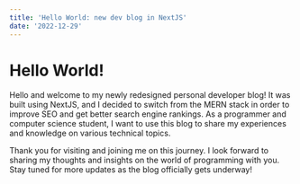 ```yaml
---
title: 'Hello World: new dev blog in NextJS'
date: '2022-12-29'
---
```

# Hello World!

Hello and welcome to my newly redesigned personal developer blog! It was built using NextJS, and I decided to switch from the MERN stack in order to improve SEO and get better search engine rankings. As a programmer and computer science student, I want to use this blog to share my experiences and knowledge on various technical topics.

Thank you for visiting and joining me on this journey. I look forward to sharing my thoughts and insights on the world of programming with you. Stay tuned for more updates as the blog officially gets underway!
